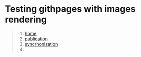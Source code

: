 # Testing githpages with images rendering

> 1. [home](home.md)
> 2. [publication](publication.md)
> 3. [syncrhonization](syncronization.md)
> 4. 
